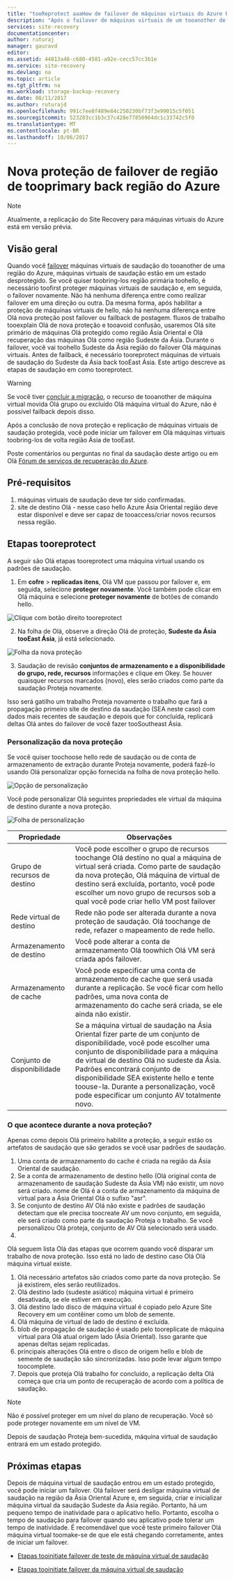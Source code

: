 ```yaml
---
title: "tooReprotect aaaHow de failover de máquinas virtuais do Azure back tooprimary região do Azure | Microsoft Docs"
description: "Após o failover de máquinas virtuais de um tooanother de região do Azure, você pode usar máquinas de saudação do Azure Site Recovery tooprotect na direção inversa. Saiba mais etapas hello como toodo uma nova proteção antes de um failover novamente."
services: site-recovery
documentationcenter: 
author: ruturaj
manager: gauravd
editor: 
ms.assetid: 44813a48-c680-4581-a92e-cecc57cc3b1e
ms.service: site-recovery
ms.devlang: na
ms.topic: article
ms.tgt_pltfrm: na
ms.workload: storage-backup-recovery
ms.date: 08/11/2017
ms.author: ruturajd
ms.openlocfilehash: 991c7ee8f489e84c250230bf73f3e99015c5f051
ms.sourcegitcommit: 523283cc1b3c37c428e77850964dc1c33742c5f0
ms.translationtype: MT
ms.contentlocale: pt-BR
ms.lasthandoff: 10/06/2017
---
```

# <a name="reprotect-from-failed-over-azure-region-back-tooprimary-region"></a>Nova proteção de failover de região de tooprimary back região do Azure



>[!NOTE]
>
> Atualmente, a replicação do Site Recovery para máquinas virtuais do Azure está em versão prévia.


## <a name="overview"></a>Visão geral
Quando você [failover](site-recovery-failover.md) máquinas virtuais de saudação do tooanother de uma região do Azure, máquinas virtuais de saudação estão em um estado desprotegido. Se você quiser toobring-los região primária toohello, é necessário toofirst proteger máquinas virtuais de saudação e, em seguida, o failover novamente. Não há nenhuma diferença entre como realizar failover em uma direção ou outra. Da mesma forma, após habilitar a proteção de máquinas virtuais de hello, não há nenhuma diferença entre Olá nova proteção post failover ou failback de postagem.
fluxos de trabalho tooexplain Olá de nova proteção e tooavoid confusão, usaremos Olá site primário de máquinas Olá protegido como região Ásia Oriental e Olá recuperação das máquinas Olá como região Sudeste da Ásia. Durante o failover, você vai toohello Sudeste da Ásia região do failover Olá máquinas virtuais. Antes de failback, é necessário tooreprotect máquinas de virtuais de saudação do Sudeste da Ásia back tooEast Ásia. Este artigo descreve as etapas de saudação em como tooreprotect.

> [!WARNING]
> Se você tiver [concluir a migração](site-recovery-migrate-to-azure.md#what-do-we-mean-by-migration), o recurso de tooanother de máquina virtual movida Olá grupo ou excluído Olá máquina virtual do Azure, não é possível failback depois disso.

Após a conclusão de nova proteção e replicação de máquinas virtuais de saudação protegida, você pode iniciar um failover em Olá máquinas virtuais toobring-los de volta região Ásia de tooEast.

Poste comentários ou perguntas no final da saudação deste artigo ou em Olá [Fórum de serviços de recuperação do Azure](https://social.msdn.microsoft.com/forums/azure/home?forum=hypervrecovmgr).

## <a name="prerequisites"></a>Pré-requisitos
1. máquinas virtuais de saudação deve ter sido confirmadas.
2. site de destino Olá - nesse caso hello Azure Ásia Oriental região deve estar disponível e deve ser capaz de tooaccess/criar novos recursos nessa região.

## <a name="steps-tooreprotect"></a>Etapas tooreprotect

A seguir são Olá etapas tooreprotect uma máquina virtual usando os padrões de saudação.

1. Em **cofre** > **replicadas itens**, Olá VM que passou por failover e, em seguida, selecione **proteger novamente**. Você também pode clicar em Olá máquina e selecione **proteger novamente** de botões de comando hello.

![Clique com botão direito tooreprotect](./media/site-recovery-how-to-reprotect-azure-to-azure/reprotect.png)

2. Na folha de Olá, observe a direção Olá de proteção, **Sudeste da Ásia tooEast Ásia**, já está selecionado.

![Folha da nova proteção](./media/site-recovery-how-to-reprotect-azure-to-azure/reprotectblade.png)

3. Saudação de revisão **conjuntos de armazenamento e a disponibilidade do grupo, rede, recursos** informações e clique em Okey. Se houver quaisquer recursos marcados (novo), eles serão criados como parte da saudação Proteja novamente.

Isso será gatilho um trabalho Proteja novamente o trabalho que fará a propagação primeiro site de destino da saudação (SEA neste caso) com dados mais recentes de saudação e depois que for concluída, replicará deltas Olá antes do failover de você fazer tooSoutheast Ásia.

### <a name="reprotect-customization"></a>Personalização da nova proteção
Se você quiser toochoose hello rede de saudação ou de conta de armazenamento de extração durante Proteja novamente, poderá fazê-lo usando Olá personalizar opção fornecida na folha de nova proteção hello.

![Opção de personalização](./media/site-recovery-how-to-reprotect-azure-to-azure/customize.png)

Você pode personalizar Olá seguintes propriedades ele virtual da máquina de destino durante a nova proteção.

![Folha de personalização](./media/site-recovery-how-to-reprotect-azure-to-azure/customizeblade.png)

|Propriedade |Observações  |
|---------|---------|
|Grupo de recursos de destino     | Você pode escolher o grupo de recursos toochange Olá destino no qual a máquina de virtual será criada. Como parte de saudação da nova proteção, Olá máquina de virtual de destino será excluída, portanto, você pode escolher um novo grupo de recursos sob a qual você pode criar hello VM post failover         |
|Rede virtual de destino     | Rede não pode ser alterada durante a nova proteção de saudação. Olá toochange de rede, refazer o mapeamento de rede hello.         |
|Armazenamento de destino     | Você pode alterar a conta de armazenamento Olá toowhich Olá VM será criada após failover.         |
|Armazenamento de cache     | Você pode especificar uma conta de armazenamento de cache que será usada durante a replicação. Se você ficar com hello padrões, uma nova conta de armazenamento do cache será criada, se ele ainda não existir.         |
|Conjunto de disponibilidade     |Se a máquina virtual de saudação na Ásia Oriental fizer parte de um conjunto de disponibilidade, você pode escolher uma conjunto de disponibilidade para a máquina de virtual de destino Olá no sudeste da Ásia. Padrões encontrará conjunto de disponibilidade SEA existente hello e tente toouse-la. Durante a personalização, você pode especificar um conjunto AV totalmente novo.         |


### <a name="what-happens-during-reprotect"></a>O que acontece durante a nova proteção?

Apenas como depois Olá primeiro habilite a proteção, a seguir estão os artefatos de saudação que são gerados se você usar padrões de saudação.
1. Uma conta de armazenamento do cache é criada na região da Ásia Oriental de saudação.
2. Se a conta de armazenamento de destino hello (Olá original conta de armazenamento de saudação Sudeste da Ásia VM) não existir, um novo será criado. nome de Olá é a conta de armazenamento da máquina de virtual para a Ásia Oriental Olá o sufixo "asr".
3. Se conjunto de destino AV Olá não existe e padrões de saudação detectam que ele precisa toocreate AV um novo conjunto, em seguida, ele será criado como parte da saudação Proteja o trabalho. Se você personalizou Olá proteja, conjunto de AV Olá selecionado será usado.
4.

Olá seguem lista Olá das etapas que ocorrem quando você disparar um trabalho de nova proteção. Isso está no lado de destino caso Olá Olá máquina virtual existe.

1. Olá necessário artefatos são criados como parte da nova proteção. Se já existirem, eles serão reutilizados.
2. Olá destino lado (sudeste asiático) máquina virtual é primeiro desativada, se ele estiver em execução.
3. Olá destino lado disco de máquina virtual é copiado pelo Azure Site Recovery em um contêiner como um blob de semente.
4. Olá máquina de virtual de lado de destino é excluída.
5. blob de propagação de saudação é usado pelo tooreplicate de máquina virtual para Olá atual origem lado (Ásia Oriental). Isso garante que apenas deltas sejam replicadas.
6. principais alterações Olá entre o disco de origem hello e blob de semente de saudação são sincronizadas. Isso pode levar algum tempo toocomplete.
7. Depois que proteja Olá trabalho for concluído, a replicação delta Olá começa que cria um ponto de recuperação de acordo com a política de saudação.

> [!NOTE]
> Não é possível proteger em um nível do plano de recuperação. Você só pode proteger novamente em um nível de VM.

Depois de saudação Proteja bem-sucedida, máquina virtual de saudação entrará em um estado protegido.

## <a name="next-steps"></a>Próximas etapas

Depois de máquina virtual de saudação entrou em um estado protegido, você pode iniciar um failover. Olá failover será desligar máquina virtual de saudação na região da Ásia Oriental Azure e, em seguida, criar e inicializar máquina virtual da saudação Sudeste da Ásia região. Portanto, há um pequeno tempo de inatividade para o aplicativo hello. Portanto, escolha o tempo de saudação para failover quando seu aplicativo pode tolerar um tempo de inatividade. É recomendável que você teste primeiro failover Olá máquina virtual toomake-se de que ele está chegando corretamente, antes de iniciar um failover.

-   [Etapas tooinitiate failover de teste de máquina virtual de saudação](site-recovery-test-failover-to-azure.md)

-   [Etapas tooinitiate failover da máquina virtual de saudação](site-recovery-failover.md)

